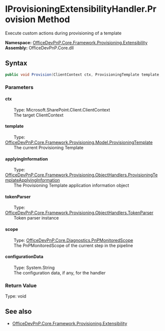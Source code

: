 # IProvisioningExtensibilityHandler.Provision Method  
Execute custom actions during provisioning of a template  

**Namespace:** [OfficeDevPnP.Core.Framework.Provisioning.Extensibility](OfficeDevPnP.Core.Framework.Provisioning.Extensibility.md)  
**Assembly:** OfficeDevPnP.Core.dll  
## Syntax
```C#
public void Provision(ClientContext ctx, ProvisioningTemplate template, ProvisioningTemplateApplyingInformation applyingInformation, TokenParser tokenParser, PnPMonitoredScope scope, String configurationData)
```
### Parameters
#### ctx  
&emsp;&emsp;Type: Microsoft.SharePoint.Client.ClientContext  
&emsp;&emsp;The target ClientContext  

#### template  
&emsp;&emsp;Type: [OfficeDevPnP.Core.Framework.Provisioning.Model.ProvisioningTemplate](OfficeDevPnP.Core.Framework.Provisioning.Model.ProvisioningTemplate.md)  
&emsp;&emsp;The current Provisioning Template  

#### applyingInformation  
&emsp;&emsp;Type: [OfficeDevPnP.Core.Framework.Provisioning.ObjectHandlers.ProvisioningTemplateApplyingInformation](OfficeDevPnP.Core.Framework.Provisioning.ObjectHandlers.ProvisioningTemplateApplyingInformation.md)  
&emsp;&emsp;The Provisioning Template application information object  

#### tokenParser  
&emsp;&emsp;Type: [OfficeDevPnP.Core.Framework.Provisioning.ObjectHandlers.TokenParser](OfficeDevPnP.Core.Framework.Provisioning.ObjectHandlers.TokenParser.md)  
&emsp;&emsp;Token parser instance  

#### scope  
&emsp;&emsp;Type: [OfficeDevPnP.Core.Diagnostics.PnPMonitoredScope](OfficeDevPnP.Core.Diagnostics.PnPMonitoredScope.md)  
&emsp;&emsp;The PnPMonitoredScope of the current step in the pipeline  

#### configurationData  
&emsp;&emsp;Type: System.String  
&emsp;&emsp;The configuration data, if any, for the handler  

### Return Value
Type: void  

## See also
- [OfficeDevPnP.Core.Framework.Provisioning.Extensibility](OfficeDevPnP.Core.Framework.Provisioning.Extensibility.md)
